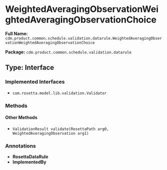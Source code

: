# WeightedAveragingObservationWeightedAveragingObservationChoice

**Full Name:** `cdm.product.common.schedule.validation.datarule.WeightedAveragingObservationWeightedAveragingObservationChoice`

**Package:** `cdm.product.common.schedule.validation.datarule`

## Type: Interface

### Implemented Interfaces

- `com.rosetta.model.lib.validation.Validator`

### Methods

#### Other Methods

- `ValidationResult validate(RosettaPath arg0, WeightedAveragingObservation arg1)`

### Annotations

- **RosettaDataRule**
- **ImplementedBy**

